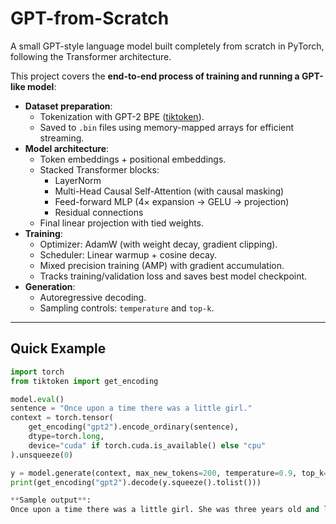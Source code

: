 # GPT-from-Scratch 

A small GPT-style language model built completely from scratch in PyTorch, following the Transformer architecture.

This project covers the **end-to-end process of training and running a GPT-like model**:

- **Dataset preparation**:
  - Tokenization with GPT-2 BPE ([tiktoken](https://github.com/openai/tiktoken)).
  - Saved to `.bin` files using memory-mapped arrays for efficient streaming.
- **Model architecture**:
  - Token embeddings + positional embeddings.
  - Stacked Transformer blocks:
    - LayerNorm
    - Multi-Head Causal Self-Attention (with causal masking)
    - Feed-forward MLP (4× expansion → GELU → projection)
    - Residual connections
  - Final linear projection with tied weights.
- **Training**:
  - Optimizer: AdamW (with weight decay, gradient clipping).
  - Scheduler: Linear warmup + cosine decay.
  - Mixed precision training (AMP) with gradient accumulation.
  - Tracks training/validation loss and saves best model checkpoint.
- **Generation**:
  - Autoregressive decoding.
  - Sampling controls: `temperature` and `top-k`.

---

##  Quick Example

```python
import torch
from tiktoken import get_encoding

model.eval()
sentence = "Once upon a time there was a little girl."
context = torch.tensor(
    get_encoding("gpt2").encode_ordinary(sentence),
    dtype=torch.long,
    device="cuda" if torch.cuda.is_available() else "cpu"
).unsqueeze(0)

y = model.generate(context, max_new_tokens=200, temperature=0.9, top_k=50)
print(get_encoding("gpt2").decode(y.squeeze().tolist()))

**Sample output**:
Once upon a time there was a little girl. She was three years old and loved going to the beach. ...

